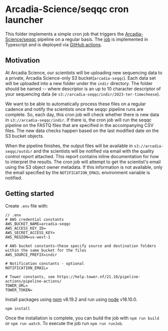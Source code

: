 # Arcadia-Science/seqqc cron launcher

This folder implements a simple cron job that triggers the [Arcadia-Science/seqqc](https://github.com/Arcadia-Science/seqqc) pipeline on a regular basis. The [job](./src/job.ts) is implemented in Typescript and is deployed via [GitHub actions](../.github/workflows/cron.yml).

## Motivation

At Arcadia Science, our scientists will be uploading new sequencing data to a private, Arcadia Science-only S3 bucket(`arcadia-seqqc`). Each data set will be uploaded into a new folder under the `indir` directory. The folder should be named <year>-<initials>-<descriptor> where descriptor is an up to 10 character descriptor of your sequencing data (ie `s3://arcadia-seqqc/indir/2023-ter-timecheese`).

We want to be able to automatically process these files on a regular cadence and notify the scientists once the seqqc pipeline runs are complete. So, each day, this cron job will check whether there is new data in `s3://arcadia-seqqc/indir`. If there is, the cron job will run the seqqc pipeline on the FASTQ files that are specified in the accompanying CSV files. The new data checks happen based on the last modified date on the S3 bucket objects.

When the pipeline finishes, the output files will be available in `s3://arcadia-seqqc/outdir` and the scientists will be notified via email with the quality control report attached. This report contains inline documentation for how to interpret the results. The cron job will attempt to get the scientist's email using the S3 object owner metadata. If this information is not available, only the email specified by the `NOTIFICATION_EMAIL` environment variable is notified.

## Getting started

Create `.env` file with:

```
// .env
# AWS credential constants
AWS_BUCKET_NAME=arcadia-seqqc
AWS_ACCESS_KEY_ID=
AWS_SECRET_ACCESS_KEY=
AWS_REGION=us-west-1

# AWS bucket constants–these specify source and destination folders within the same bucket for the files
AWS_SOURCE_PREFIX=indir

# Notification constants - optional
NOTIFICATION_EMAIL=

# Tower constants, see https://help.tower.nf/21.10/pipeline-actions/pipeline-actions/
TOWER_URL=
TOWER_TOKEN=
```

Install packages using [npm](https://www.npmjs.com/) v8.19.2 and run using [node](https://nodejs.org/en/) v18.10.0.

```
npm install
```

Once the installation is complete, you can build the job with `npm run build` or `npm run watch`. To execute the job run `npm run runJob`.
